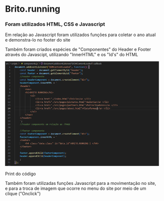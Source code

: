<h1>Brito.running</h1>
<h3>Foram utilizados HTML, CSS e Javascript</h3>
<p>Em relação ao Javascript foram utilizados funções para coletar o ano atual e demonstra-lo no footer do site</p> 
<p>Também foram criados espécies de "Componentes" do Header e Footer através do Javascipt, utilizando "InnerHTML" e os "Id's" do HTML </p> 
<img src="./readme/images/componente.PNG"/>
<p>Print do código</p>
<p>Também foram utilizadas funções Javascript para a movimentação no site, e para a troca de imagem que ocorre no menu do site por meio de um clique ("Onclick")</p>

